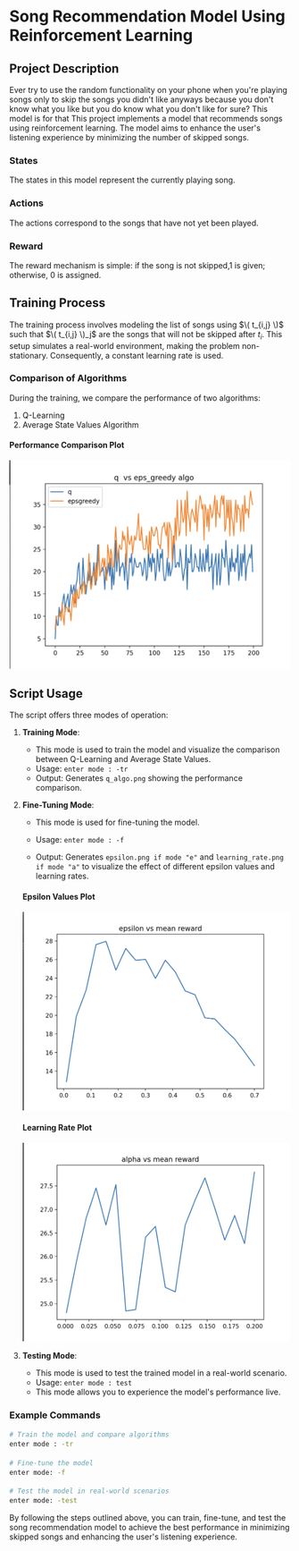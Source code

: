 # Song Recommendation Model Using Reinforcement Learning

## Project Description
Ever try to use the random functionality on your phone when you're playing songs only to skip the songs you didn't like anyways because you don't know what you like but you do know what you don't like for sure? This model is for that
This project implements a model that recommends songs using reinforcement learning. The model aims to enhance the user's listening experience by minimizing the number of skipped songs. 

### States
The states in this model represent the currently playing song.

### Actions
The actions correspond to the songs that have not yet been played.

### Reward
The reward mechanism is simple: if the song is not skipped,1  is given; otherwise, 0 is assigned.

## Training Process
The training process involves modeling the list of songs using $\( t_{i,j} \)$ such that $\( t_{i,j} \)_j$ are the songs that will not be skipped after $t_i$. This setup simulates a real-world environment, making the problem non-stationary. Consequently, a constant learning rate is used.

### Comparison of Algorithms
During the training, we compare the performance of two algorithms:
1. Q-Learning
2. Average State Values Algorithm

#### Performance Comparison Plot
![Comparison of Q-Learning and Average State Values Algorithm](plots/q_algo.png)

## Script Usage
The script offers three modes of operation:

1. **Training Mode**:
   - This mode is used to train the model and visualize the comparison between Q-Learning and Average State Values.
   - Usage: `enter mode : -tr`
   - Output: Generates `q_algo.png` showing the performance comparison.

2. **Fine-Tuning Mode**:
   - This mode is used for fine-tuning the model.
   - Usage: `enter mode : -f`


   - Output: Generates `epsilon.png if mode "e"` and `learning_rate.png if mode "a"` to visualize the effect of different epsilon values and learning rates.

   #### Epsilon Values Plot
   ![Epsilon Values Plot](plots/epsilon.png)

   #### Learning Rate Plot
   ![Learning Rate Plot](plots/learning_rate.png)

3. **Testing Mode**:
   - This mode is used to test the trained model in a real-world scenario.
   - Usage: `enter mode : test`
   - This mode allows you to experience the model's performance live.

### Example Commands
```sh
# Train the model and compare algorithms
enter mode : -tr

# Fine-tune the model
enter mode: -f

# Test the model in real-world scenarios
enter mode: -test
```

By following the steps outlined above, you can train, fine-tune, and test the song recommendation model to achieve the best performance in minimizing skipped songs and enhancing the user's listening experience.
